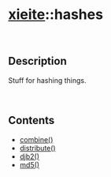 # [xieite](./xieite.md)\:\:hashes

&nbsp;

## Description
Stuff for hashing things.

&nbsp;

## Contents
- [combine\(\)](./namespaces/hashes/combine.md)
- [distribute\(\)](./namespaces/hashes/distribute.md)
- [djb2\(\)](./namespaces/hashes/djb2.md)
- [md5\(\)](./namespaces/hashes/md5.md)
